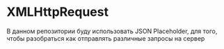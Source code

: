 # XMLHttpRequest

В данном репозитории буду использовать JSON Placeholder, для того, чтобы разобраться как отправлять различные запросы на сервер